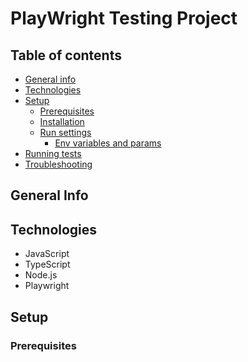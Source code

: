 # PlayWright Testing Project
## Table of contents
* [General info](#general-info)
* [Technologies](#technologies)
* [Setup](#setup)
  * [Prerequisites](#prerequisites)
  * [Installation](#installation)
  * [Run settings](#run-settings)
    * [Env variables and params](#environment-variables-and-test-run-parameters)
* [Running tests](#running-tests)
* [Troubleshooting](#troubleshooting)

## General Info


## Technologies
* JavaScript
* TypeScript
* Node.js
* Playwright

## Setup

### Prerequisites
